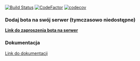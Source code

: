 [![Build Status](https://travis-ci.org/Devscord-Team/Watchman.svg?branch=master)](https://travis-ci.org/Devscord-Team/Watchman)
[![CodeFactor](https://www.codefactor.io/repository/github/devscord-team/watchman/badge)](https://www.codefactor.io/repository/github/devscord-team/watchman)
[![codecov](https://codecov.io/gh/Devscord-Team/Watchman/branch/master/graph/badge.svg?token=lLEREQvQth)](https://codecov.io/gh/Devscord-Team/Watchman)

### Dodaj bota na swój serwer (tymczasowo niedostępne)

[**Link do zaproszenia bota na serwer**](https://discordapp.com/api/oauth2/authorize?client_id=636274997786312723&permissions=2147483127&scope=bot)

### Dokumentacja

[Link do dokumentacji](https://watchman.readthedocs.io/pl/latest/)
